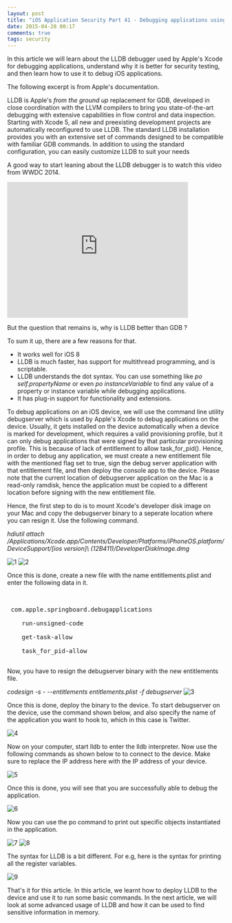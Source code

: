 ```yaml
---
layout: post
title: "iOS Application Security Part 41 - Debugging applications using LLDB"
date: 2015-04-28 00:17
comments: true
tags: security
---
```


In this article we will learn about the LLDB debugger used by Apple's Xcode for debugging applications, understand why it is better for security testing, and then learn how to use it to debug iOS applications.

The following excerpt is from Apple's documentation.

LLDB is Apple's _from the ground up_ replacement for GDB, developed in close coordination with the LLVM compilers to bring you state-of-the-art debugging with extensive capabilities in flow control and data inspection. Starting with Xcode 5, all new and preexisting development projects are automatically reconfigured to use LLDB. The standard LLDB installation provides you with an extensive set of commands designed to be compatible with familiar GDB commands. In addition to using the standard configuration, you can easily customize LLDB to suit your needs

<!--more-->

A good way to start leaning about the LLDB debugger is to watch this video from WWDC 2014.

<iframe width="420" height="315" src="https://www.youtube.com/embed/IPhgcbuDk_k" frameborder="0" allowfullscreen=""></iframe>

But the question that remains is, why is LLDB better than GDB ?

To sum it up, there are a few reasons for that.

*   It works well for iOS 8
*   LLDB is much faster, has support for multithread programming, and is scriptable.
*   LLDB understands the dot syntax. You can use something like _po self.propertyName_ or even _po instanceVariable_ to find any value of a property or instance variable while debugging applications.
*   It has plug-in support for functionality and extensions.

To debug applications on an iOS device, we will use the command line utility debugserver which is used by Apple's Xcode to debug applications on the device. Usually, it gets installed on the device automatically when a device is marked for development, which requires a valid provisioning profile, but it can only debug applications that were signed by that particular provisioning profile. This is because of lack of entitlement to allow task_for_pid(). Hence, in order to debug any application, we must create a new entitlement file with the mentioned flag set to true, sign the debug server application with that entitlement file, and then deploy the console app to the device. Please note that the current location of debugserver application on the Mac is a read-only ramdisk, hence the application must be copied to a different location before signing with the new entitlement file.

Hence, the first step to do is to mount Xcode's developer disk image on your Mac and copy the debugserver binary to a seperate location where you can resign it. Use the following command.

_hdiutil attach /Applications/Xcode.app/Contents/Developer/Platforms/iPhoneOS.platform/DeviceSupport/[ios version]\ \(12B411\)/DeveloperDiskImage.dmg_

![1]({{site.baseurl}}/images/posts/ios41/1.png) ![2]({{site.baseurl}}/images/posts/ios41/2.png)

Once this is done, create a new file with the name entitlements.plist and enter the following data in it.

<pre><?xml version="1.0" encoding="UTF-8"?>
<!DOCTYPE plist PUBLIC "-//Apple//DTD PLIST 1.0//EN" "http://www.apple.com/DTDs/ PropertyList-1.0.dtd">
 <plist version="1.0"><dict><key>com.apple.springboard.debugapplications
	<true/>
	<key>run-unsigned-code
	<true/>
	<key>get-task-allow
	<true/>
	<key>task_for_pid-allow
	<true/></dict></plist> 
</pre>

Now, you have to resign the debugserver binary with the new entitlements file.

_codesign -s - --entitlements entitlements.plist -f debugserver_ ![3]({{site.baseurl}}/images/posts/ios41/3.png)

Once this is done, deploy the binary to the device. To start debugserver on the device, use the command shown below, and also specify the name of the application you want to hook to, which in this case is Twitter.

![4]({{site.baseurl}}/images/posts/ios41/4.png)

Now on your computer, start lldb to enter the lldb interpreter. Now use the following commands as shown below to to connect to the device. Make sure to replace the IP address here with the IP address of your device.

![5]({{site.baseurl}}/images/posts/ios41/5.png)

Once this is done, you will see that you are successfully able to debug the application.

![6]({{site.baseurl}}/images/posts/ios41/6.png)

Now you can use the po command to print out specific objects instantiated in the application.

![7]({{site.baseurl}}/images/posts/ios41/7.png) ![8]({{site.baseurl}}/images/posts/ios41/8.png)

The syntax for LLDB is a bit different. For e.g, here is the syntax for printing all the register variables.

![9]({{site.baseurl}}/images/posts/ios41/9.png)

That's it for this article. In this article, we learnt how to deploy LLDB to the device and use it to run some basic commands. In the next article, we will look at some advanced usage of LLDB and how it can be used to find sensitive information in memory.